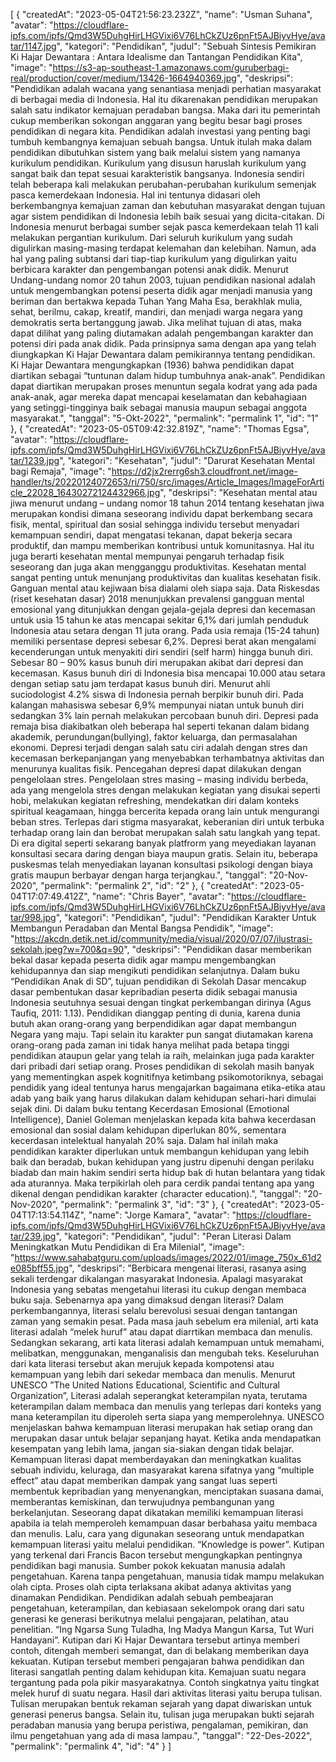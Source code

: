 [
{
"createdAt": "2023-05-04T21:56:23.232Z",
"name": "Usman Suhana",
"avatar": "https://cloudflare-ipfs.com/ipfs/Qmd3W5DuhgHirLHGVixi6V76LhCkZUz6pnFt5AJBiyvHye/avatar/1147.jpg",
"kategori": "Pendidikan",
"judul": "Sebuah Sintesis Pemikiran Ki Hajar Dewantara : Antara Idealisme dan Tantangan Pendidikan Kita",
"image": "https://s3-ap-southeast-1.amazonaws.com/guruberbagi-real/production/cover/medium/13426-1664940369.jpg",
"deskripsi": "Pendidikan adalah wacana yang senantiasa menjadi perhatian masyarakat di berbagai media di Indonesia. Hal itu dikarenakan pendidikan merupakan salah satu indikator kemajuan peradaban bangsa. Maka dari itu pemerintah cukup memberikan sokongan anggaran yang begitu besar bagi proses pendidikan di negara kita. Pendidikan adalah investasi yang penting bagi tumbuh kembangnya kemajuan sebuah bangsa. Untuk itulah maka dalam pendidikan dibutuhkan sistem yang baik melalui sistem yang namanya kurikulum pendidikan. Kurikulum yang disusun haruslah kurikulum yang sangat baik dan tepat sesuai karakteristik bangsanya. Indonesia sendiri telah beberapa kali melakukan perubahan-perubahan kurikulum semenjak pasca kemerdekaan Indonesia. Hal ini tentunya didasari oleh berkembangnya kemajuan zaman dan kebutuhan masyarakat dengan tujuan agar sistem pendidikan di Indonesia lebih baik sesuai yang dicita-citakan. Di Indonesia menurut berbagai sumber sejak pasca kemerdekaan telah 11 kali melakukan pergantian kurikulum. Dari seluruh kurikulum yang sudah digulirkan masing-masing terdapat kelemahan dan kelebihan. Namun, ada hal yang paling subtansi dari tiap-tiap kurikulum yang digulirkan yaitu berbicara karakter dan pengembangan potensi anak didik. Menurut Undang-undang nomor 20 tahun 2003, tujuan pendidikan nasional adalah untuk mengembangkan potensi peserta didik agar menjadi manusia yang beriman dan bertakwa kepada Tuhan Yang Maha Esa, berakhlak mulia, sehat, berilmu, cakap, kreatif, mandiri, dan menjadi warga negara yang demokratis serta bertanggung jawab. Jika melihat tujuan di atas, maka dapat dilihat yang paling diutamakan adalah pengembangan karakter dan potensi diri pada anak didik. Pada prinsipnya sama dengan apa yang telah diungkapkan Ki Hajar Dewantara dalam pemikirannya tentang pendidikan. Ki Hajar Dewantara mengungkapkan (1936) bahwa pendidikan dapat diartikan sebagai “tuntunan dalam hidup tumbuhnya anak-anak”. Pendidikan dapat diartikan merupakan proses menuntun segala kodrat yang ada pada anak-anak, agar mereka dapat mencapai keselamatan dan kebahagiaan yang setinggi-tingginya baik sebagai manusia maupun sebagai anggota masyarakat.",
"tanggal": "5-Okt-2022",
"permalink": "permalink 1",
"id": "1"
},
{
"createdAt": "2023-05-05T09:42:32.819Z",
"name": "Thomas Egsa",
"avatar": "https://cloudflare-ipfs.com/ipfs/Qmd3W5DuhgHirLHGVixi6V76LhCkZUz6pnFt5AJBiyvHye/avatar/1239.jpg",
"kategori": "Kesehatan",
"judul": "Darurat Kesehatan Mental bagi Remaja",
"image": "https://d2jx2rerrg6sh3.cloudfront.net/image-handler/ts/20220124072653/ri/750/src/images/Article_Images/ImageForArticle_22028_16430272124432966.jpg",
"deskripsi": "Kesehatan mental atau jiwa menurut undang – undang nomor 18 tahun 2014 tentang kesehatan jiwa merupakan kondisi dimana seseorang individu dapat berkembang secara fisik, mental, spiritual dan sosial sehingga individu tersebut menyadari kemampuan sendiri, dapat mengatasi tekanan, dapat bekerja secara produktif, dan mampu memberikan kontribusi untuk komunitasnya. Hal itu juga berarti kesehatan mental mempunyai pengaruh terhadap fisik seseorang dan juga akan mengganggu produktivitas. Kesehatan mental sangat penting untuk menunjang produktivitas dan kualitas kesehatan fisik. Ganguan mental atau kejiwaan bisa dialami oleh siapa saja. Data Riskesdas (riset kesehatan dasar) 2018 menunjukkan prevalensi gangguan mental emosional yang ditunjukkan dengan gejala-gejala depresi dan kecemasan untuk usia 15 tahun ke atas mencapai sekitar 6,1% dari jumlah penduduk Indonesia atau setara dengan 11 juta orang. Pada usia remaja (15-24 tahun) memiliki persentase depresi sebesar 6,2%. Depresi berat akan mengalami kecenderungan untuk menyakiti diri sendiri (self harm) hingga bunuh diri. Sebesar 80 – 90% kasus bunuh diri merupakan akibat dari depresi dan kecemasan. Kasus bunuh diri di Indonesia bisa mencapai 10.000 atau setara dengan setiap satu jam terdapat kasus bunuh diri. Menurut ahli suciodologist 4.2% siswa di Indonesia pernah berpikir bunuh diri. Pada kalangan mahasiswa sebesar 6,9% mempunyai niatan untuk bunuh diri sedangkan 3% lain pernah melakukan percobaan bunuh diri. Depresi pada remaja bisa diakibatkan oleh beberapa hal seperti tekanan dalam bidang akademik, perundungan(bullying), faktor keluarga, dan permasalahan ekonomi. Depresi terjadi dengan salah satu ciri adalah dengan stres dan kecemasan berkepanjangan yang menyebabkan terhambatnya aktivitas dan menurunya kualitas fisik. Pencegahan depresi dapat dilakukan dengan pengelolaan stres. Pengelolaan stres masing – masing individu berbeda, ada yang mengelola stres dengan melakukan kegiatan yang disukai seperti hobi, melakukan kegiatan refreshing, mendekatkan diri dalam konteks spiritual keagamaan, hingga bercerita kepada orang lain untuk mengurangi beban stres. Terlepas dari stigma masyarakat, keberanian diri untuk terbuka terhadap orang lain dan berobat merupakan salah satu langkah yang tepat. Di era digital seperti sekarang banyak platfrorm yang meyediakan layanan konsultasi secara daring dengan biaya maupun gratis. Selain itu, beberapa puskesmas telah menyediakan layanan konsultasi psikologi dengan biaya gratis maupun berbayar dengan harga terjangkau.",
"tanggal": "20-Nov-2020",
"permalink": "permalink 2",
"id": "2"
},
{
"createdAt": "2023-05-04T17:07:49.412Z",
"name": "Chris Bayer",
"avatar": "https://cloudflare-ipfs.com/ipfs/Qmd3W5DuhgHirLHGVixi6V76LhCkZUz6pnFt5AJBiyvHye/avatar/998.jpg",
"kategori": "Pendidikan",
"judul": "Pendidikan Karakter Untuk Membangun Peradaban dan Mental Bangsa Pendidik",
"image": "https://akcdn.detik.net.id/community/media/visual/2020/07/07/ilustrasi-sekolah.jpeg?w=700&q=90",
"deskripsi": "Pendidikan dasar memberikan bekal dasar kepada peserta didik agar mampu mengembangkan kehidupannya dan siap mengikuti pendidikan selanjutnya. Dalam buku “Pendidikan Anak di SD”, tujuan pendidikan di Sekolah Dasar mencakup dasar pembentukan dasar kepribadian peserta didik sebagai manusia Indonesia seutuhnya sesuai dengan tingkat perkembangan dirinya (Agus Taufiq, 2011: 1.13). Pendidikan dianggap penting di dunia, karena dunia butuh akan orang-orang yang berpendidikan agar dapat membangun Negara yang maju. Tapi selain itu karakter pun sangat diutamakan karena orang-orang pada zaman ini tidak hanya melihat pada betapa tinggi pendidikan ataupun gelar yang telah ia raih, melainkan juga pada karakter dari pribadi dari setiap orang. Proses pendidikan di sekolah masih banyak yang mementingkan aspek kognitifnya ketimbang psikomotoriknya, sebagai pendidik yang ideal tentunya harus mengajarkan bagaimana etika-etika atau adab yang baik yang harus dilakukan dalam kehidupan sehari-hari dimulai sejak dini. Di dalam buku tentang Kecerdasan Emosional (Emotional Intelligence), Daniel Goleman menjelaskan kepada kita bahwa kecerdasan emosional dan sosial dalam kehidupan diperlukan 80%, sementara kecerdasan intelektual hanyalah 20% saja. Dalam hal inilah maka pendidikan karakter diperlukan untuk membangun kehidupan yang lebih baik dan beradab, bukan kehidupan yang justru dipenuhi dengan perilaku biadab dan main hakim sendiri serta hidup bak di hutan belantara yang tidak ada aturannya. Maka terpikirlah oleh para cerdik pandai tentang apa yang dikenal dengan pendidikan karakter (character education).",
"tanggal": "20-Nov-2020",
"permalink": "permalink 3",
"id": "3"
},
{
"createdAt": "2023-05-04T17:13:54.114Z",
"name": "Jorge Kamara",
"avatar": "https://cloudflare-ipfs.com/ipfs/Qmd3W5DuhgHirLHGVixi6V76LhCkZUz6pnFt5AJBiyvHye/avatar/239.jpg",
"kategori": "Pendidikan",
"judul": "Peran Literasi Dalam Meningkatkan Mutu Pendidikan di Era Milenial",
"image": "https://www.sahabatguru.com/uploads/images/2022/01/image_750x_61d2e085bff55.jpg",
"deskripsi": "Berbicara mengenai literasi, rasanya asing sekali terdengar dikalangan masyarakat Indonesia. Apalagi masyarakat Indonesia yang sebatas mengetahui literasi itu cukup dengan membaca buku saja. Sebenarnya apa yang dimaksud dengan literasi? Dalam perkembangannya, literasi selalu berevolusi sesuai dengan tantangan zaman yang semakin pesat. Pada masa jauh sebelum era milenial, arti kata literasi adalah “melek huruf” atau dapat diarrtikan membaca dan menulis. Sedangkan sekarang, arti kata literasi adalah kemampuan untuk memahami, melibatkan, menggunakan, menganalisis dan mengubah teks. Keseluruhan dari kata literasi tersebut akan merujuk kepada kompotensi atau kemampuan yang lebih dari sekedar membaca dan menulis. Menurut UNESCO ”The United Nations Educational, Scientific and Cultural Organization”, Literasi adalah seperangkat keterampilan nyata, terutama keterampilan dalam membaca dan menulis yang terlepas dari konteks yang mana keterampilan itu diperoleh serta siapa yang memperolehnya. UNESCO menjelaskan bahwa kemampuan literasi merupakan hak setiap orang dan merupakan dasar untuk belajar sepanjang hayat. Ketika anda mendapatkan kesempatan yang lebih lama, jangan sia-siakan dengan tidak belajar. Kemampuan literasi dapat memberdayakan dan meningkatkan kualitas sebuah individu, keluraga, dan masyarakat karena sifatnya yang “multiple effect” atau dapat memberikan dampak yang sangat luas seperti membentuk kepribadian yang menyenangkan, menciptakan suasana damai, memberantas kemiskinan, dan terwujudnya pembangunan yang berkelanjutan. Seseorang dapat dikatakan memiliki kemampuan literasi apabila ia telah memperoleh kemampuan dasar berbahasa yaitu membaca dan menulis. Lalu, cara yang digunakan seseorang untuk mendapatkan kemampuan literasi yaitu melalui pendidikan. “Knowledge is power”. Kutipan yang terkenal dari Francis Bacon tersebut mengungkapkan pentingnya pendidikan bagi manusia. Sumber pokok kekuatan manusia adalah pengetahuan. Karena tanpa pengetahuan, manusia tidak mampu melakukan olah cipta. Proses olah cipta terlaksana akibat adanya aktivitas yang dinamakan Pendidikan. Pendidikan adalah sebuah pembeajaran pengetahuan, keterampilan, dan kebiasaan sekelompok orang dari satu generasi ke generasi berikutnya melalui pengajaran, pelatihan, atau penelitian. “Ing Ngarsa Sung Tuladha, Ing Madya Mangun Karsa, Tut Wuri Handayani”. Kutipan dari Ki Hajar Dewantara tersebut artinya memberi contoh, ditengah memberi semangat, dan di belakang memberikan daya kekuatan. Kutipan tersebut memberi pengajaran bahwa pendidikan dan literasi sangatlah penting dalam kehidupan kita. Kemajuan suatu negara tergantung pada pola pikir masyarakatnya. Contoh singkatnya yaitu tingkat melek huruf di suatu negara. Hasil dari aktivitas literasi yaitu berupa tulisan. Tulisan merupakan bentuk rekaman sejarah yang dapat diwariskan untuk generasi penerus bangsa. Selain itu, tulisan juga merupakan bukti sejarah peradaban manusia yang berupa peristiwa, pengalaman, pemikiran, dan ilmu pengetahuan yang ada di masa lampau.",
"tanggal": "22-Des-2022",
"permalink": "permalink 4",
"id": "4"
}
]
